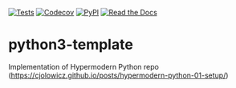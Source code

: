 [![Tests](https://github.com/zgallagher08/python3-template/workflows/Tests/badge.svg)](https://github.com/zgallagher08/python3-template/actions?workflow=Tests)
[![Codecov](https://codecov.io/gh/zgallagher08/python3-template/branch/master/graph/badge.svg)](https://codecov.io/gh/zgallagher08/python3-template)
[![PyPI](https://img.shields.io/pypi/v/python3-template.svg)](https://pypi.org/project/python3-template/)
[![Read the Docs](https://readthedocs.org/projects/python3-template-test-docs/badge/)](https://python3-template-test-docs.readthedocs.io/)


# python3-template
Implementation of Hypermodern Python repo (https://cjolowicz.github.io/posts/hypermodern-python-01-setup/)
